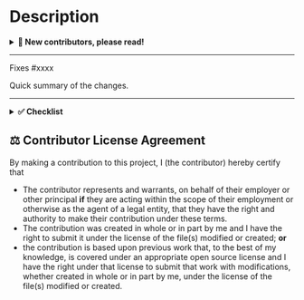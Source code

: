 # Description

<details>
<summary><b>🙏 New contributors, please read!</b></summary>
    <p>We are happy to accept contributions from our users 🚀.</p>
    <p>Before submitting the pull request, please ensure the PR follows the <a href="https://github.com/whiteprints/whiteprints/blob/main/CONTRIBUTING.md">Contributing Guide</a>.</p>
    <p>We follow (and lint) Pull Requests names according to <a href="https://gist.github.com/brianclements/841ea7bffdb01346392c#file-commit-formatting-md">Angular commit format</a>.</p>
    <p>You can choose an emoji for your pull request title. Have a look to <a href="https://gitmoji.dev/">gitmoji</a> to guide you in the choice.</p>
    <p>If this is your first contribution, feel free to add yourself as a contributor. To do so comment the pull request with: <code>@all-contributors please add @<username> for <contributions></code>. Please refer to the documentation of allcontributors to see the list of <a href="https://allcontributors.org/docs/en/emoji-key#docsNav">contribution types</a>.</p>
</details>

---
<!-- start: Please replace and include a quick summary of the change and which issue is fixed here. -->

Fixes #xxxx

Quick summary of the changes.

<!-- end: Please replace and include a quick summary of the change and which issue is fixed here. -->
---

<details>
<summary><b>✅ Checklist</b></summary>
    Please check the following:
    <ul>
        <li>I agree to follow this project's <a href="https://github.com/whiteprints/whiteprints/blob/main/CODE_OF_CONDUCT.md">Code of Conduct</a></li>
        <li>I have read the <a href="https://github.com/whiteprints/whiteprints/blob/main/CONTRIBUTING.md">Contributor Guide</a></li>
        <li>I have performed a self-review of my own code</li>
        <li>I have included relevant tests</li>
        <li>I have commented my code, particularly in hard-to-understand areas</li>
        <li>I have made corresponding changes to the documentation</li>
    </ul>
</details>

## ⚖️ Contributor License Agreement

By making a contribution to this project, I (the contributor) hereby certify that

- The contributor represents and warrants, on behalf of their employer or other principal **if** they are acting within the scope of their employment or otherwise as the agent of a legal entity, that they have the right and authority to make their contribution under these terms.
- The contribution was created in whole or in part by me and I have the right to submit it under the license of the file(s) modified or created; **or**
- the contribution is based upon previous work that, to the best of my knowledge, is covered under an appropriate open source license and I have the right under that license to submit that work with modifications, whether created in whole or in part by me, under the license of the file(s) modified or created.
